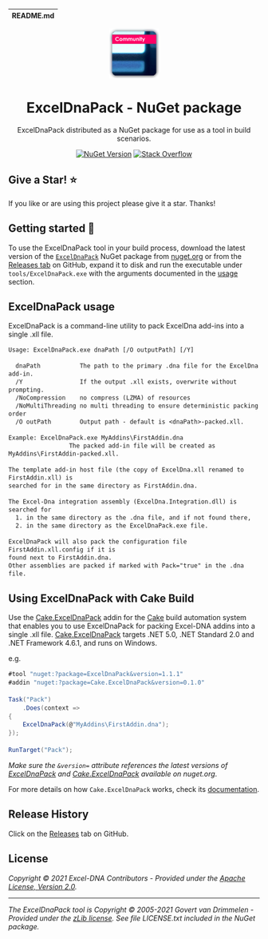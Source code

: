 | README.md |
|:---|

<div align="center">

<img src="asset/exceldnapack.png" alt="ExcelDnaPack - NuGet package" />

</div>

<h1 align="center">ExcelDnaPack - NuGet package</h1>
<div align="center">

ExcelDnaPack distributed as a NuGet package for use as a tool in build scenarios.

[![NuGet Version](http://img.shields.io/nuget/v/ExcelDnaPack.svg?style=flat-square)](https://www.nuget.org/packages/ExcelDnaPack/) [![Stack Overflow](https://img.shields.io/badge/stack%20overflow-excel--dna-orange.svg?style=flat-square)](http://stackoverflow.com/questions/tagged/excel-dna)

</div>

## Give a Star! :star:

If you like or are using this project please give it a star. Thanks!

## Getting started :rocket:

To use the ExcelDnaPack tool in your build process, download the latest version of the [`ExcelDnaPack`](https://www.nuget.org/packages/ExcelDnaPack/) NuGet package from [nuget.org](https://www.nuget.org/packages/ExcelDnaPack/) or from the [Releases tab](https://github.com/augustoproiete/ExcelDnaPack-NuGet/releases) on GitHub, expand it to disk and run the executable under `tools/ExcelDnaPack.exe` with the arguments documented in the [usage](https://github.com/augustoproiete/ExcelDnaPack-NuGet#exceldnapack-usage) section.

## ExcelDnaPack usage

ExcelDnaPack is a command-line utility to pack ExcelDna add-ins into a single .xll file.

```
Usage: ExcelDnaPack.exe dnaPath [/O outputPath] [/Y]

  dnaPath           The path to the primary .dna file for the ExcelDna add-in.
  /Y                If the output .xll exists, overwrite without prompting.
  /NoCompression    no compress (LZMA) of resources
  /NoMultiThreading no multi threading to ensure deterministic packing order
  /O outPath        Output path - default is <dnaPath>-packed.xll.

Example: ExcelDnaPack.exe MyAddins\FirstAddin.dna
                 The packed add-in file will be created as MyAddins\FirstAddin-packed.xll.

The template add-in host file (the copy of ExcelDna.xll renamed to FirstAddin.xll) is
searched for in the same directory as FirstAddin.dna.

The Excel-Dna integration assembly (ExcelDna.Integration.dll) is searched for
  1. in the same directory as the .dna file, and if not found there,
  2. in the same directory as the ExcelDnaPack.exe file.

ExcelDnaPack will also pack the configuration file FirstAddin.xll.config if it is
found next to FirstAddin.dna.
Other assemblies are packed if marked with Pack="true" in the .dna file.
```

## Using ExcelDnaPack with Cake Build

Use the [Cake.ExcelDnaPack](https://github.com/augustoproiete/Cake.ExcelDnaPack/) addin for the [Cake](https://cakebuild.net) build automation system that enables you to use ExcelDnaPack for packing Excel-DNA addins into a single .xll file. [Cake.ExcelDnaPack](https://github.com/augustoproiete/Cake.ExcelDnaPack/) targets .NET 5.0, .NET Standard 2.0 and .NET Framework 4.6.1, and runs on Windows.

e.g.

```csharp
#tool "nuget:?package=ExcelDnaPack&version=1.1.1"
#addin "nuget:?package=Cake.ExcelDnaPack&version=0.1.0"

Task("Pack")
    .Does(context =>
{
    ExcelDnaPack(@"MyAddins\FirstAddin.dna");
});

RunTarget("Pack");
```

_Make sure the `&version=` attribute references the latest versions of [ExcelDnaPack](https://www.nuget.org/packages/ExcelDnaPack/) and [Cake.ExcelDnaPack](https://www.nuget.org/packages/Cake.ExcelDnaPack/) available on nuget.org_.

For more details on how `Cake.ExcelDnaPack` works, check its [documentation](https://github.com/augustoproiete/Cake.ExcelDnaPack).

## Release History

Click on the [Releases](https://github.com/augustoproiete/ExcelDnaPack-NuGet/releases) tab on GitHub.

## License

_Copyright &copy; 2021 Excel-DNA Contributors - Provided under the [Apache License, Version 2.0](LICENSE)._

---

_The ExcelDnaPack tool is Copyright &copy; 2005-2021 Govert van Drimmelen - Provided under the [zLib license](https://opensource.org/licenses/Zlib). See file LICENSE.txt included in the NuGet package._
